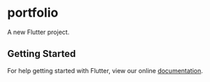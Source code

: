 # portfolio

A new Flutter project.

## Getting Started

For help getting started with Flutter, view our online
[documentation](https://flutter.io/).
